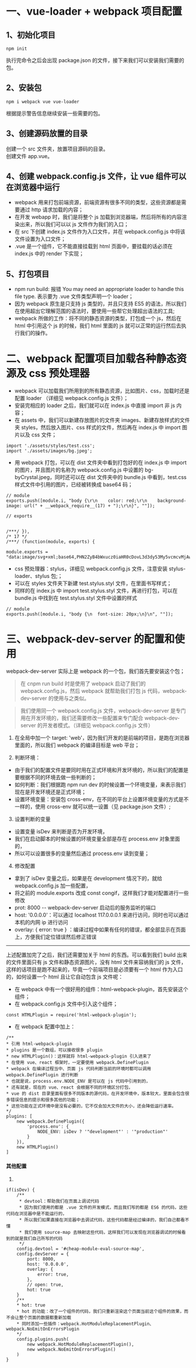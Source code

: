 # 一、vue-loader + webpack 项目配置
## 1、初始化项目
```
npm init
```
执行完命令之后会出现 package.json 的文件，接下来我们可以安装我们需要的包。

## 2、安装包
```
npm i webpack vue vue-loader
```
根据提示警告信息继续安装一些需要的包。

## 3、创建源码放置的目录
创建一个 src 文件夹，放置项目源码的目录。  
创建文件 app.vue。

## 4、创建 webpack.config.js 文件，让 vue 组件可以在浏览器中运行
- webpack 用来打包前端资源，前端资源有很多不同的类型，这些资源都是需要通过 http 请求加载的内容；
- 在开发 webapp 时，我们是将整个 js 加载到浏览器端，然后将所有的内容渲染出来，所以我们可以以 js 文件作为我们的入口；
- 在 src 下创建 index.js 文件作为入口文件，并在 webpack.config.js 中将该文件设置为入口文件；
- .vue 是一个组件，它不能直接挂载到 html 页面中，要挂载的话必须在 index.js 中的 render 下实现；

## 5、打包项目
- npm run build: 报错 You may need an appropriate loader to handle this file type. 表示要为 .vue 文件类型声明一个 loader；
- 因为 webpack 原生是只支持 js 类型的，并且只支持 ES5 的语法，所以我们在使用超出它理解范围的语法时，要使用一些帮它处理超出语法的工具;
- webpack 所做的工作：将不同的静态资源的类型，打包成一个 js，然后在 html 中引用这个 js 的时候，我们 html 里面的 js 就可以正常的运行然后去执行我们的操作。

# 二、webpack 配置项目加载各种静态资源及 css 预处理器
- webpack 可以加载我们所用到的所有静态资源，比如图片、css，加载时还是配置 loader （详细见 webpack.config.js 文件）；
- 安装完相应的 loader 之后，我们就可以在 index.js 中直接 import 非 js 内容；
- 在 assets 中，我们可以新建存放图片的文件夹 images、新建存放样式的文件夹 styles，然后放入图片、css 样式的文件，然后再在 index.js 中 import 图片以及 css 文件；

```
import './assets/styles/test.css';
import './assets/images/bg.jpeg';
```

- 用 webpack 打包，可以在 dist 文件夹中看到打包好的在 index.js 中 import 的图片，并且图片的名称为 webpack.config.js 中设置的 bg-byCrystal.jpeg，同时还可以在 dist 文件夹中的 bundle.js 中看到，test.css 样式文件中引用的图片，已经被转换成 base64 码；

```
// module
exports.push([module.i, "body {\r\n    color: red;\r\n    background-image: url(" + __webpack_require__(17) + ");\r\n}", ""]);

// exports


/***/ }),
/* 17 */
/***/ (function(module, exports) {

module.exports = "data:image/svg+xml;base64,PHN2ZyB4bWxucz0iaHR0cDovL3d3dy53My5vcmcvMjAwMC9zdmciIHdpZHRoPSI0MCIgaGVpZ2h0PSI0MCIgdmlld0JveD0iLTEwIC0xOCAxMDAgMTM1Ij48Y2lyY2xlIGN4PSI1MCIgY3k9IjUwIiByPSI1MCIgZmlsbD0ibm9uZSIgc3Ryb2tlPSIjYmRkYWQ1IiBzdHJva2Utd2lkdGg9IjMiLz48cGF0aCBmaWxsPSIjNWRjMmFmIiBkPSJNNzIgMjVMNDIgNzEgMjcgNTZsLTQgNCAyMCAyMCAzNC01MnoiLz48L3N2Zz4="
```
- css 预处理器：stylus，详细见 webpack.config.js 文件，注意安装 stylus-loader、stylus 包;；
- 可以在 styles 文件夹下新建 test.stylus.styl 文件，在里面书写样式；
- 同样的在 index.js 中 import test.stylus.styl 文件，再进行打包，可以在 bundle.js 中找到在 test.stylus.styl 文件中设置的样式

```
// module
exports.push([module.i, "body {\n  font-size: 20px;\n}\n", ""]);
```

# 三、webpack-dev-server 的配置和使用
webpack-dev-server 实际上是 webpack 的一个包，我们首先要安装这个包；

> 在 cnpm run build 时是使用了 webpack 启动了我们的 webpack.config.js，然后 webpack 就帮助我们打包 js 代码，webpack-dev-server 的使用与之类似。

> 我们使用同一个 webpack.config.js 文件，webpack-dev-server 是专门用在开发环境的，我们还需要修改一些配置来专门配合 webpack-dev-server 的开发者模式。（详细见 webpack.config.js 文件）

1. 在全局中加一个 target: 'web'，因为我们开发的是前端的项目，是跑在浏览器里面的，所以我们 webpack 的编译目标是 web 平台；

2. 判断环境：
 * 由于我们的配置文件是要同时用在正式环境和开发环境的，所以我们的配置是要根据不同的环境去做一些判断的；
 * 如何判断：我们根据跑 npm run dev 的时候设置一个环境变量，来表示我们现在是开发环境还是正式环境；
 * 设置环境变量：安装包 cross-env，在不同的平台上设置环境变量的方式是不一样的，使用 cross-env 就可以统一设置（见 package.json 文件）;
 
3. 设置判断的变量
* 设置变量 isDev 来判断是否为开发环境，
* 我们在启动脚本的时候设置的环境变量全部是存在 process.env 对象里面的，
* 所以可以设置很多的变量然后通过 process.env 读到变量；

4. 修改配置
* 拿到了 isDev 变量之后，如果是在 development 情况下的，就给 webpack.config.js 加一些配置，
* 将之前的 module.exports 改成 const congif，这样我们才能对配置进行一些修改
* prot: 8000 -- webpack-dev-server 启动后的服务监听的端口
* host: '0.0.0.0'：可以通过 localhost 117.0.0.0.1 来进行访问，同时也可以通过本机的内网 ip 进行访问
* overlay: { error: true } ：编译过程中如果有任何的错误，都全部显示在页面上，方便我们定位错误然后修正错误

---
上述配置加完了之后，我们还需要加关于 html 的东西。可以看到我们 build 出来的文件里面只有 js 文件和静态资源图片，没有 html 文件来容纳我们的 js 文件，这样的话项目是跑不起来的，毕竟一个前端项目是必须要有一个 html 作为入口的，如何设置一个 html 且让它自动包含 js 文件呢：

- 在 webpack 中有一个很好用的组件：html-webpack-plugin，首先安装这个组件；
- 在 webpack.config.js 文件中引入这个组件；

```
const HTMLPlugin = require('html-webpack-plugin');
```
- 在 webpack 配置中加上：
```
/**
* 引用 html-webpack-plugin
* plugins 是一个数组，可以接收很多 plugin
* new HTMLPlugin()：这样就将 html-webpack-plugin 引入进来了
* 在使用 vue、react 框架时，一定要使用 webpack.DefinePlugin
* webpack 在编译过程当中、页面 js 代码判断当前的环境时都可以调用 webpack.DefinePlugin 进行判断
* 也就是说，process.env.NODE_ENV 是可以在 js 代码中引用到的，
* 还有就是，现在的 vue、react 会根据不同的环境区分打包，
* vue 的 dist 目录里面有很多不同版本的源代码，在开发环境中，版本较大，里面会包含很多错误信息的提示和很多其他的功能；
* 这些功能在正式环境中是没有必要的，它不仅会加大文件的大小，还会降低运行速率。
*/
plugins: [
    new webpack.DefinePlugin({
        'process.env': {
            NODE_ENV: isDev ? '"development"' : '"production"'
        }
    }),
    new HTMLPlugin()
]
```

#### 其他配置
1. 
```
if(isDev) {
    /**
     * devtool：帮助我们在页面上调试代码
     * 因为我们使用的都是 .vue 文件的开发模式，而且我们写的都是 ES6 的代码，这些代码在浏览器中是不能运行的，
     * 所以我们如果直接在浏览器中去调试代码，这些代码都是经过编译的，我们自己都看不懂
     * 我们使用 source-map 去映射这些代码，这样我们可以发现在浏览器调试的时候看到的就是我们自己所写的代码
     */
    config.devtool = '#cheap-module-eval-source-map',
    config.devServer = {
        port: 8000,
        host: '0.0.0.0',
        overlay: {
            error: true,
        },
        // open: true,
        hot: true
    }
    /**
    * hot: true  
    * hot 的功能：改了一个组件的代码，我们只重新渲染这个页面当前这个组件的效果，而不会让整个页面的数据都重新加载
    * 同时添加一些插件：webpack.HotModuleReplacementPlugin、webpack.NoEmitOnErrorsPlugin
    */
    config.plugins.push(
        new webpack.HotModuleReplacementPlugin(),
        new webpack.NoEmitOnErrorsPlugin()
    )
}
```